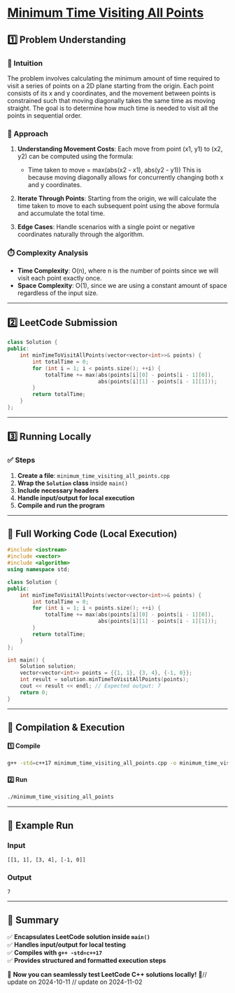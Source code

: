 # **[Minimum Time Visiting All Points](https://leetcode.com/problems/minimum-time-visiting-all-points/description/)**  

## **1️⃣ Problem Understanding**  
### **📌 Intuition**  
The problem involves calculating the minimum amount of time required to visit a series of points on a 2D plane starting from the origin. Each point consists of its x and y coordinates, and the movement between points is constrained such that moving diagonally takes the same time as moving straight. The goal is to determine how much time is needed to visit all the points in sequential order.

### **🚀 Approach**  
1. **Understanding Movement Costs**: Each move from point (x1, y1) to (x2, y2) can be computed using the formula:
    - Time taken to move = max(abs(x2 - x1), abs(y2 - y1))
   This is because moving diagonally allows for concurrently changing both x and y coordinates.

2. **Iterate Through Points**: Starting from the origin, we will calculate the time taken to move to each subsequent point using the above formula and accumulate the total time.

3. **Edge Cases**: Handle scenarios with a single point or negative coordinates naturally through the algorithm.

### **⏱️ Complexity Analysis**  
- **Time Complexity**: O(n), where n is the number of points since we will visit each point exactly once.
- **Space Complexity**: O(1), since we are using a constant amount of space regardless of the input size.

---  

## **2️⃣ LeetCode Submission**  
```cpp
class Solution {
public:
    int minTimeToVisitAllPoints(vector<vector<int>>& points) {
        int totalTime = 0;
        for (int i = 1; i < points.size(); ++i) {
            totalTime += max(abs(points[i][0] - points[i - 1][0]), 
                             abs(points[i][1] - points[i - 1][1]));
        }
        return totalTime;
    }
};  
```  

---  

## **3️⃣ Running Locally**  
### **✅ Steps**  
1. **Create a file**: `minimum_time_visiting_all_points.cpp`  
2. **Wrap the `Solution` class** inside `main()`  
3. **Include necessary headers**  
4. **Handle input/output for local execution**  
5. **Compile and run the program**  

---  

## **📝 Full Working Code (Local Execution)**  
```cpp
#include <iostream>
#include <vector>
#include <algorithm>
using namespace std;

class Solution {
public:
    int minTimeToVisitAllPoints(vector<vector<int>>& points) {
        int totalTime = 0;
        for (int i = 1; i < points.size(); ++i) {
            totalTime += max(abs(points[i][0] - points[i - 1][0]), 
                             abs(points[i][1] - points[i - 1][1]));
        }
        return totalTime;
    }
};

int main() {
    Solution solution;
    vector<vector<int>> points = {{1, 1}, {3, 4}, {-1, 0}};
    int result = solution.minTimeToVisitAllPoints(points);
    cout << result << endl; // Expected output: 7
    return 0;
}
```  

---  

## **🔧 Compilation & Execution**  
#### **1️⃣ Compile**  
```bash
g++ -std=c++17 minimum_time_visiting_all_points.cpp -o minimum_time_visiting_all_points
```  

#### **2️⃣ Run**  
```bash
./minimum_time_visiting_all_points
```  

---  

## **🎯 Example Run**  
### **Input**  
```
[[1, 1], [3, 4], [-1, 0]]
```  
### **Output**  
```
7
```  

---  

## **📌 Summary**  
✅ **Encapsulates LeetCode solution inside `main()`**  
✅ **Handles input/output for local testing**  
✅ **Compiles with `g++ -std=c++17`**  
✅ **Provides structured and formatted execution steps**  

🚀 **Now you can seamlessly test LeetCode C++ solutions locally!** 🚀// update on 2024-10-11
// update on 2024-11-02
